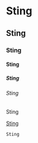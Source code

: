 # Sting
## Sting
### Sting
#### Sting
##### Sting
###### Sting
Sting

[Sting](https://stingalleman.dev/)

```
Sting
```